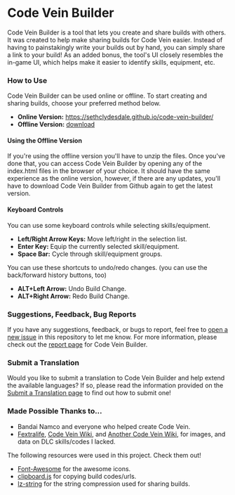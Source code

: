 # Code Vein Builder
Code Vein Builder is a tool that lets you create and share builds with others. It was created to help make sharing builds for Code Vein easier. Instead of having to painstakingly write your builds out by hand, you can simply share a link to your build! As an added bonus, the tool's UI closely resembles the in-game UI, which helps make it easier to identify skills, equipment, etc.


### How to Use
Code Vein Builder can be used online or offline. To start creating and sharing builds, choose your preferred method below.

- **Online Version:** https://sethclydesdale.github.io/code-vein-builder/
- **Offline Version:** [download](https://github.com/SethClydesdale/code-vein-builder/archive/master.zip)

#### Using the Offline Version
If you're using the offline version you'll have to unzip the files. Once you've done that, you can access Code Vein Builder by opening any of the index.html files in the browser of your choice. It should have the same experience as the online version, however, if there are any updates, you'll have to download Code Vein Builder from Github again to get the latest version.

#### Keyboard Controls
You can use some keyboard controls while selecting skills/equipment.

- **Left/Right Arrow Keys:** Move left/right in the selection list.
- **Enter Key:** Equip the currently selected skill/equipment.
- **Space Bar:** Cycle through skill/equipment groups.

You can use these shortcuts to undo/redo changes. (you can use the back/forward history buttons, too)
- **ALT+Left Arrow:** Undo Build Change.
- **ALT+Right Arrow:** Redo Build Change.


### Suggestions, Feedback, Bug Reports
If you have any suggestions, feedback, or bugs to report, feel free to [open a new issue](https://github.com/SethClydesdale/code-vein-builder/issues) in this repository to let me know. For more information, please check out the [report page](https://sethclydesdale.github.io/code-vein-builder/report/) for Code Vein Builder.


### Submit a Translation
Would you like to submit a translation to Code Vein Builder and help extend the available languages? If so, please read the information provided on the [Submit a Translation page](https://sethclydesdale.github.io/code-vein-builder/translate/) to find out how to submit one!


### Made Possible Thanks to...
- Bandai Namco and everyone who helped create Code Vein.
- [Fextralife](https://codevein.wiki.fextralife.com/), [Code Vein Wiki](https://codevein.fandom.com/wiki/Code_Vein_Wiki), and [Another Code Vein Wiki](https://cvein.fandom.com/wiki/), for images, and data on DLC skills/codes I lacked.

The following resources were used in this project. Check them out!
- [Font-Awesome](https://github.com/FortAwesome/Font-Awesome) for the awesome icons.
- [clipboard.js](https://github.com/zenorocha/clipboard.js) for copying build codes/urls.
- [lz-string](https://github.com/pieroxy/lz-string) for the string compression used for sharing builds.